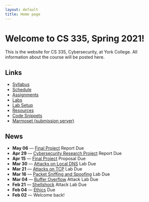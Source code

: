 ```yaml
---
layout: default
title: Home page
---
```

# Welcome to CS 335, Spring 2021!

This is the website for CS 335, Cybersecurity, at York College. All information about the course will be posted here.

## Links

* [Syllabus](syllabus/index.html)
* [Schedule](schedule/index.html)
* [Assignments](assignments/index.html)
* [Labs](labs/index.html)
* [Lab Setup](labs/setup.html)
* [Resources](resources/index.html)
* [Code Snippets](code/index.html)
* [Marmoset (submission server)](https://cs.ycp.edu/marmoset)

## News
<!--
* **May 05** &mdash; [Quiz 2](assignments/quiz2.html) Due
* **May 05** &mdash; [Public-Key Infrastructure (PKI)](labs/pki.html) Lab Due *
* **May 05** &mdash; [Cyber Threat](assignments/cybercrime.html) Report Due
* **Apr 23** &mdash; [Project](assignments/project.html) Proposal Due
* **Apr 21** &mdash; [SQL Injection Attack](labs/sql_attack.html) Lab Due
* **Apr 12** &mdash; [Cross-Site Scripting Attack](labs/xss_attack.html) Lab Due
* **Mar 31** &mdash; [Cross-Site Request Forgery Attack](labs/csrf_attack.html) Lab Due
* **Mar 20** &mdash; [Attacks on Local DNS](labs/dns_attack.html) Lab Due
* **Mar 17** &mdash; [Quiz 1](assignments/quiz1.html) (Software & Network Security)
* **Feb 23** &mdash; [Buffer Overflow](labs/buffer_overflow.html) Attack Lab Due
* **Jan 28** &mdash; [Ethics](assignments/ethics.html) Due
* **Jan 23** &mdash; Welcome back!

<sup>*</sup> Optional
-->

* **May 06** &mdash; [Final Project](assignments/project.html) Report Due
* **Apr 29** &mdash; [Cybersecurity Research Project](assignments/cybercrime.html) Report Due
* **Apr 15** &mdash; [Final Project](assignments/project.html) Proposal Due
* **Mar 30** &mdash; [Attacks on Local DNS](labs/dns_attack.html) Lab Due
* **Mar 21** &mdash; [Attacks on TCP](labs/tcp_attack.html) Lab Due
* **Mar 16** &mdash; [Packet Sniffing and Spoofing](labs/sniff_spoof.html) Lab Due
* **Mar 04** &mdash; [Buffer Overflow](labs/buffer_overflow.html) Attack Lab Due
* **Feb 21** &mdash; [Shellshock](labs/shellshock.html) Attack Lab Due
* **Feb 04** &mdash; [Ethics](assignments/ethics.html) Due
* **Feb 02** &mdash; Welcome back!
